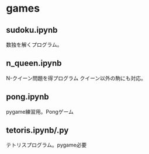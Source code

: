 # games

## sudoku.ipynb

数独を解くプログラム。

## n_queen.ipynb

N-クイーン問題を得プログラム
クイーン以外の駒にも対応。

## pong.ipynb

pygame練習用。Pongゲーム

## tetoris.ipynb/.py

テトリスプログラム。pygame必要
